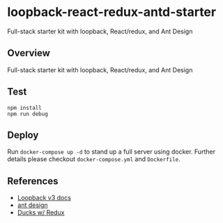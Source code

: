 # loopback-react-redux-antd-starter
Full-stack starter kit with loopback, React/redux, and Ant Design
## Overview

Full-stack starter kit with loopback, React/redux, and Ant Design

## Test

```
npm install
npm run debug
```

## Deploy

Run `docker-compose up -d` to stand up a full server using docker. Further details please checkout `docker-compose.yml` and `Dockerfile`.

## References

- [Loopback v3 docs](http://loopback.io/doc/en/lb3/index.html)
- [ant design](https://ant.design)
- [Ducks w/ Redux](https://github.com/erikras/ducks-modular-redux)
